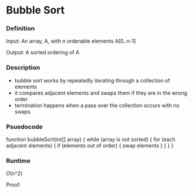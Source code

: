 # Bubble Sort

### Definition
Input: An array, A, with n orderable elements A[0..n-1]

Output: A sorted ordering of A

### Description
* bubble sort works by repeatedly iterating through a collection of elements
* it compares adjacent elements and swaps them if they are in the wrong order
* termination happens when a pass over the collection occurs with no swaps

### Psuedocode
function bubbleSort(int[] array) {
    while (array is not sorted) {
        for (each adjacent elements) {
            if (elements out of order) {
                swap elements
            }
        }
    }
} 


### Runtime
*O*(n^2)

Proof: 